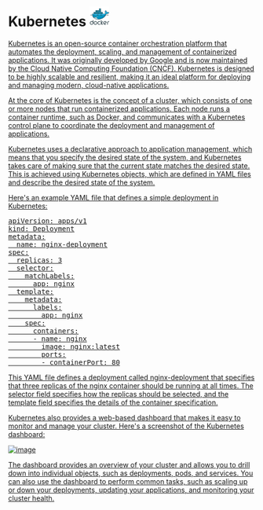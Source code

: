 # Kubernetes <img src="https://raw.githubusercontent.com/devicons/devicon/master/icons/docker/docker-original-wordmark.svg" alt="docker" width="40" height="40"/>
</a> <a href="https://kubernetes.io" target="_blank" rel="noreferrer">


Kubernetes is an open-source container orchestration platform that automates the deployment, scaling, 
and management of containerized applications. It was originally developed by Google and is now maintained by the Cloud Native Computing Foundation (CNCF). 
Kubernetes is designed to be highly scalable and resilient, making it an ideal platform for deploying and managing modern, cloud-native applications.

At the core of Kubernetes is the concept of a cluster, which consists of one or more nodes that run containerized applications. 
Each node runs a container runtime, such as Docker, and communicates with a Kubernetes control plane to coordinate the deployment and management of applications.

Kubernetes uses a declarative approach to application management, which means that you specify the desired state of the system, 
and Kubernetes takes care of making sure that the current state matches the desired state. This is achieved using Kubernetes objects, 
which are defined in YAML files and describe the desired state of the system.

Here's an example YAML file that defines a simple deployment in Kubernetes:
<pre class="code-block">
apiVersion: apps/v1
kind: Deployment
metadata:
  name: nginx-deployment
spec:
  replicas: 3
  selector:
    matchLabels:
      app: nginx
  template:
    metadata:
      labels:
        app: nginx
    spec:
      containers:
      - name: nginx
        image: nginx:latest
        ports:
        - containerPort: 80
</pre>





This YAML file defines a deployment called nginx-deployment that specifies that three replicas of the nginx container should be running at all times. 
The selector field specifies how the replicas should be selected, and the template field specifies the details of the container specification.

Kubernetes also provides a web-based dashboard that makes it easy to monitor and manage your cluster. Here's a screenshot of the Kubernetes dashboard:

![image](https://user-images.githubusercontent.com/89149327/223513833-43b5ace5-9521-4976-94db-45c57d6864d3.png)


The dashboard provides an overview of your cluster and allows you to drill down into individual objects, such as deployments, pods, and services. 
You can also use the dashboard to perform common tasks, such as scaling up or down your deployments, updating your applications, and monitoring your cluster health.
